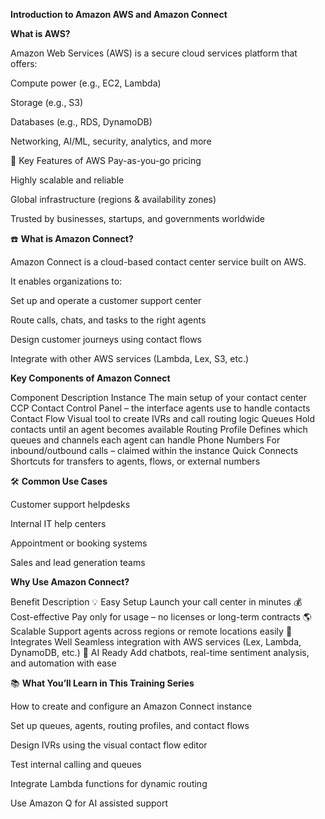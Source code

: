 **Introduction to Amazon AWS and Amazon Connect**

**What is AWS?**

Amazon Web Services (AWS) is a secure cloud services platform that offers:

Compute power (e.g., EC2, Lambda)

Storage (e.g., S3)

Databases (e.g., RDS, DynamoDB)

Networking, AI/ML, security, analytics, and more

🔑 Key Features of AWS
Pay-as-you-go pricing

Highly scalable and reliable

Global infrastructure (regions & availability zones)

Trusted by businesses, startups, and governments worldwide

☎️ **What is Amazon Connect?**

Amazon Connect is a cloud-based contact center service built on AWS.

It enables organizations to:

Set up and operate a customer support center

Route calls, chats, and tasks to the right agents

Design customer journeys using contact flows

Integrate with other AWS services (Lambda, Lex, S3, etc.)

**Key Components of Amazon Connect**

Component	Description
Instance	The main setup of your contact center
CCP	Contact Control Panel – the interface agents use to handle contacts
Contact Flow	Visual tool to create IVRs and call routing logic
Queues	Hold contacts until an agent becomes available
Routing Profile	Defines which queues and channels each agent can handle
Phone Numbers	For inbound/outbound calls – claimed within the instance
Quick Connects	Shortcuts for transfers to agents, flows, or external numbers

🛠️ **Common Use Cases**

Customer support helpdesks

Internal IT help centers

Appointment or booking systems

Sales and lead generation teams

**Why Use Amazon Connect?**

Benefit	Description
💡 Easy Setup	Launch your call center in minutes
💰 Cost-effective	Pay only for usage – no licenses or long-term contracts
🌎 Scalable	Support agents across regions or remote locations easily
🔌 Integrates Well	Seamless integration with AWS services (Lex, Lambda, DynamoDB, etc.)
🤖 AI Ready	Add chatbots, real-time sentiment analysis, and automation with ease

📚 **What You’ll Learn in This Training Series**

How to create and configure an Amazon Connect instance

Set up queues, agents, routing profiles, and contact flows

Design IVRs using the visual contact flow editor

Test internal calling and queues

Integrate Lambda functions for dynamic routing

Use Amazon Q for AI assisted support


